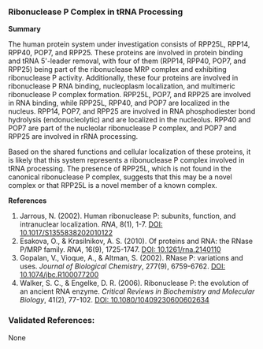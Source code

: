 ### Ribonuclease P Complex in tRNA Processing

**Summary**

The human protein system under investigation consists of RPP25L, RPP14, RPP40, POP7, and RPP25. These proteins are involved in protein binding and tRNA 5'-leader removal, with four of them (RPP14, RPP40, POP7, and RPP25) being part of the ribonuclease MRP complex and exhibiting ribonuclease P activity. Additionally, these four proteins are involved in ribonuclease P RNA binding, nucleoplasm localization, and multimeric ribonuclease P complex formation. RPP25L, POP7, and RPP25 are involved in RNA binding, while RPP25L, RPP40, and POP7 are localized in the nucleus. RPP14, POP7, and RPP25 are involved in RNA phosphodiester bond hydrolysis (endonucleolytic) and are localized in the nucleolus. RPP40 and POP7 are part of the nucleolar ribonuclease P complex, and POP7 and RPP25 are involved in rRNA processing.

Based on the shared functions and cellular localization of these proteins, it is likely that this system represents a ribonuclease P complex involved in tRNA processing. The presence of RPP25L, which is not found in the canonical ribonuclease P complex, suggests that this may be a novel complex or that RPP25L is a novel member of a known complex.

**References**

1. Jarrous, N. (2002). Human ribonuclease P: subunits, function, and intranuclear localization. *RNA*, 8(1), 1-7. [DOI: 10.1017/S1355838202010122](https://doi.org/10.1017/S1355838202010122)
2. Esakova, O., & Krasilnikov, A. S. (2010). Of proteins and RNA: the RNase P/MRP family. *RNA*, 16(9), 1725-1747. [DOI: 10.1261/rna.2140110](https://doi.org/10.1261/rna.2140110)
3. Gopalan, V., Vioque, A., & Altman, S. (2002). RNase P: variations and uses. *Journal of Biological Chemistry*, 277(9), 6759-6762. [DOI: 10.1074/jbc.R100077200](https://doi.org/10.1074/jbc.R100077200)
4. Walker, S. C., & Engelke, D. R. (2006). Ribonuclease P: the evolution of an ancient RNA enzyme. *Critical Reviews in Biochemistry and Molecular Biology*, 41(2), 77-102. [DOI: 10.1080/10409230600602634](https://doi.org/10.1080/10409230600602634)

### Validated References: 

None



